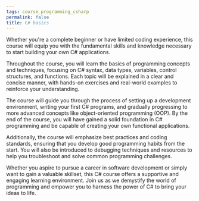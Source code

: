```yaml
---
tags: course_programming_csharp
permalink: false
title: C# basics
---
```


Whether you're a complete beginner or have limited coding experience, this course will equip you with the fundamental skills and knowledge necessary to start building your own C# applications.

Throughout the course, you will learn the basics of programming concepts and techniques, focusing on C# syntax, data types, variables, control structures, and functions. Each topic will be explained in a clear and concise manner, with hands-on exercises and real-world examples to reinforce your understanding.

The course will guide you through the process of setting up a development environment, writing your first C# programs, and gradually progressing to more advanced concepts like object-oriented programming (OOP). By the end of the course, you will have gained a solid foundation in C# programming and be capable of creating your own functional applications.

Additionally, the course will emphasize best practices and coding standards, ensuring that you develop good programming habits from the start. You will also be introduced to debugging techniques and resources to help you troubleshoot and solve common programming challenges.

Whether you aspire to pursue a career in software development or simply want to gain a valuable skillset, this C# course offers a supportive and engaging learning environment. Join us as we demystify the world of programming and empower you to harness the power of C# to bring your ideas to life.